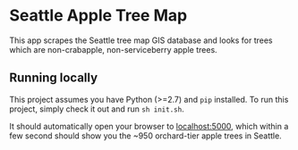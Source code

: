 # Seattle Apple Tree Map

This app scrapes the Seattle tree map GIS database and looks for trees
which are non-crabapple, non-serviceberry apple trees.

## Running locally

This project assumes you have Python (>=2.7) and `pip` installed. To run this
project, simply check it out and run `sh init.sh`.

It should automatically open your browser to [localhost:5000](http://localhost:5000),
which within a few second should show you the ~950 orchard-tier apple trees in Seattle.  
